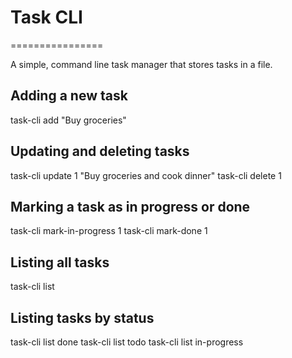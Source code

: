# Task CLI

================

A simple, command line task manager that stores tasks in a file.

## Adding a new task

task-cli add "Buy groceries"

## Updating and deleting tasks

task-cli update 1 "Buy groceries and cook dinner"
task-cli delete 1

## Marking a task as in progress or done

task-cli mark-in-progress 1
task-cli mark-done 1

## Listing all tasks

task-cli list

## Listing tasks by status

task-cli list done
task-cli list todo
task-cli list in-progress

